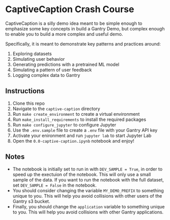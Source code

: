 # CaptiveCaption Crash Course

CaptiveCaption is a silly demo idea meant to be simple enough to emphasize some key concepts in build a Gantry Demo, but complex enough to enable you to build a more complex and useful demo.

Specifically, it is meant to demonstrate key patterns and practices around:

1. Exploring datasets
2. Simulating user behavior
3. Generating predictions with a pretrained ML model
4. Simulating a pattern of user feedback
5. Logging complex data to Gantry

## Instructions

1. Clone this repo
2. Navigate to the `captive-caption` directory
3. Run `make create_environment` to create a virtual environment
4. Run `make_install_requirements` to install the required packages
4. Run `make configure_jupyter` to configure Jupyter
5. Use the `.env.sample` file to create a `.env` file with your Gantry API key
6. Activate your enironment and run `jupyter lab` to start Jupyter Lab
7. Open the `0.0-captive-caption.ipynb` notebook and enjoy!


## Notes

- The notebook is initially set to run in with `DEV_SAMPLE = True`, in order to speed up the exectuion of the notebook.  This will only use a small sample of the data.  If you want to run the notebook with the full dataset, set `DEV_SAMPLE = False` in the notebook.
- You should consider changing the variable `MY_DEMO_PREFIX` to something unique to you.  This will help you avoid collisions with other users of the Gantry s3 bucket.
- Finally, you should change the `application` variable to something unique to you. This will help you avoid collisions with other Gantry applications.